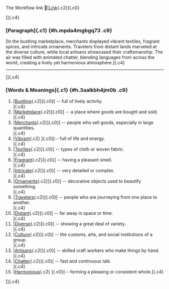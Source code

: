 The Workflow link
👏[[Link](https://www.google.com/url?q=http://www.google.com&sa=D&source=editors&ust=1760221056285254&usg=AOvVaw2RJ7j-OlwEAiZ7TG_aA7-C){.c2}]{.c0}

[]{.c4}

### [Paragraph]{.c1} {#h.mpda4mgbgq73 .c9}

[In the bustling marketplace, merchants displayed vibrant textiles,
fragrant spices, and intricate ornaments. Travelers from distant lands
marveled at the diverse culture, while local artisans showcased their
craftsmanship. The air was filled with animated chatter, blending
languages from across the world, creating a lively yet harmonious
atmosphere.]{.c4}

------------------------------------------------------------------------

[]{.c4}

### [Words & Meanings]{.c1} {#h.3aalkbh4jm0b .c9}

1.  [[Bustling](https://www.google.com/url?q=http://www.google.com&sa=D&source=editors&ust=1760221056285848&usg=AOvVaw3K_UlLUKmIGPRT6MoNo68h){.c2}]{.c0}[ --
    full of lively activity.\
    ]{.c4}
2.  [[Marketplace](https://www.google.com/url?q=http://www.google.com&sa=D&source=editors&ust=1760221056285968&usg=AOvVaw3ckVYzBGbAxtqsva-oYjh2){.c2}]{.c0}[ --
    a place where goods are bought and sold.\
    ]{.c4}
3.  [[Merchants](https://www.google.com/url?q=http://www.google.com&sa=D&source=editors&ust=1760221056286080&usg=AOvVaw2tLCEdizXQfHzCCVlEtAGK){.c2}]{.c0}[ --
    people who sell goods, especially in large quantities.\
    ]{.c4}
4.  [[Vibrant](https://www.google.com/url?q=http://www.google.com&sa=D&source=editors&ust=1760221056286201&usg=AOvVaw0EIj9XIp2X7BElPponaFtk){.c2}
    ]{.c0}[-- full of life and energy.\
    ]{.c4}
5.  [[Textiles](https://www.google.com/url?q=http://www.google.com&sa=D&source=editors&ust=1760221056286290&usg=AOvVaw2q-4n4S45cHWsWm3jrnFKy){.c2}]{.c0}[ --
    types of cloth or woven fabric.\
    ]{.c4}
6.  [[Fragrant](https://www.google.com/url?q=http://www.google.com&sa=D&source=editors&ust=1760221056286390&usg=AOvVaw1kkQDjMBs1nZVY1_8N1iS6){.c2}]{.c0}[ --
    having a pleasant smell.\
    ]{.c4}
7.  [[Intricate](https://www.google.com/url?q=http://www.google.com&sa=D&source=editors&ust=1760221056286483&usg=AOvVaw2dQfKn-HZO9tEWGxxK4aJj){.c2}]{.c0}[ --
    very detailed or complex.\
    ]{.c4}
8.  [[Ornaments](https://www.google.com/url?q=http://www.google.com&sa=D&source=editors&ust=1760221056286579&usg=AOvVaw3oELpI_mikztmf-HzNoZAu){.c2}]{.c0}[ --
    decorative objects used to beautify something.\
    ]{.c4}
9.  [[Travelers](https://www.google.com/url?q=http://www.google.com&sa=D&source=editors&ust=1760221056286695&usg=AOvVaw0Xk9pffAuhC53_hFvt-0Ot){.c2}]{.c0}[ --
    people who are journeying from one place to another.\
    ]{.c4}
10. [[Distant](https://www.google.com/url?q=http://www.google.com&sa=D&source=editors&ust=1760221056286810&usg=AOvVaw3rYHbyyQkh62oqYJd-tc04){.c2}]{.c0}[ --
    far away in space or time.\
    ]{.c4}
11. [[Diverse](https://www.google.com/url?q=http://www.google.com&sa=D&source=editors&ust=1760221056286929&usg=AOvVaw2acxfr-F_RlDg886KNzDtk){.c2}]{.c0}[ --
    showing a great deal of variety.\
    ]{.c4}
12. [[Culture](https://www.google.com/url?q=http://www.google.com&sa=D&source=editors&ust=1760221056287030&usg=AOvVaw1lFvj74SfAyygvq-n_eAZI){.c2}]{.c0}[ --
    the customs, arts, and social institutions of a group.\
    ]{.c4}
13. [[Artisans](https://www.google.com/url?q=http://www.google.com&sa=D&source=editors&ust=1760221056287155&usg=AOvVaw2Roipklqo4GS4gv5YSq97v){.c2}]{.c0}[ --
    skilled craft workers who make things by hand.\
    ]{.c4}
14. [[Chatter](https://www.google.com/url?q=http://www.google.com&sa=D&source=editors&ust=1760221056287262&usg=AOvVaw0VA3oNuA9SnDSwfdC96-LM){.c2}]{.c0}[ --
    fast and continuous talk.\
    ]{.c4}
15. [[Harmonious](https://www.google.com/url?q=http://www.google.com&sa=D&source=editors&ust=1760221056287356&usg=AOvVaw1pB-FXE_nFdCqqwmV97Xgx){.c2}
    ]{.c0}[-- forming a pleasing or consistent whole.]{.c4}

[]{.c4}
